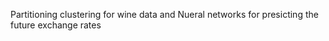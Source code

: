 Partitioning clustering for wine data and Nueral networks for presicting the future exchange rates 
